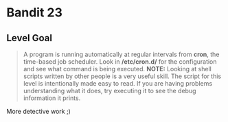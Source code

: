 # Bandit 23

## Level Goal

> A program is running automatically at regular intervals from **cron**, the time-based job scheduler. Look in **/etc/cron.d/** for the configuration and see what command is being executed.
> **NOTE:** Looking at shell scripts written by other people is a very useful skill. The script for this level is intentionally made easy to read. If you are having problems understanding what it does, try executing it to see the debug information it prints.

More detective work ;)
